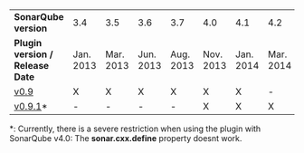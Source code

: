 <br>
<br>
<table>
<tr>
<td><b>SonarQube version</b></td>
<td>3.4</td>	
<td>3.5</td>
<td>3.6</td>
<td>3.7</td>
<td>4.0</td>
<td>4.1</td>
<td>4.2</td>
</tr>

<tr>
<td><b>Plugin version / Release Date</b></td>
<td>Jan. 2013</td>
<td>Mar. 2013</td>
<TD>Jun. 2013</td>
<td>Aug. 2013</td>
<td>Nov. 2013</td>
<td>Jan. 2014</td>
<td>Mar. 2014</td>
</tr>

<tr>
<td><a href="https://github.com/wenns/sonar-cxx/releases/tag/cxx-0.9">v0.9</a></td>
<td>X</td>	
<td>X</td>	
<td>X</td>	
<td>X</td>	
<td>X</td>
<td>X</td>	
<td>-</td>
</tr>

<tr>
<td><a href="https://github.com/wenns/sonar-cxx/releases/tag/cxx-0.9">v0.9.1</a>*</td>
<td>-</td>	
<td>-</td>	
<td>-</td>	
<td>-</td>	
<td>X</td>
<td>X</td>	
<td>X</td>
</tr>
</table>

\*: Currently, there is a severe restriction when using the plugin with SonarQube v4.0: The **sonar.cxx.define** property doesnt work.